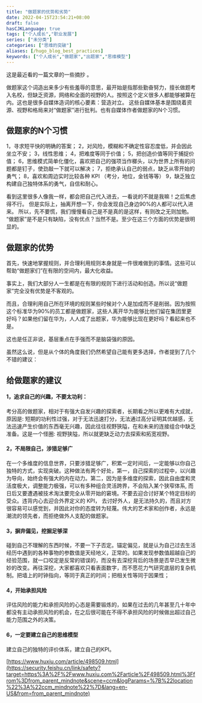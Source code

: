 ```yaml
---
title: "做题家的优势和劣势"
date: 2022-04-15T23:54:21+08:00
draft: false
hasCJKLanguage: true
tags: ["个人成长","职业发展"]
series: ["未分类"]
categories: ["思维的突破"]
aliases: [/hugo_blog_best_practices]
keywords: ["个人成长","做题家","出题家","思维模型"]
---
```


这是最近看的一篇文章的一些摘抄 。

<!-- more -->

做题家这个词造出来多少有些羞辱的意思，最开始是指那些勤奋努力，擅长做题考入名校，但缺乏资源，网络和全面的视野的人。按照这个定义很多人都能够被算在内。这也是很多自媒体造词的核心要素：营造对立。 这些自媒体基本是围绕着资源、视野和格局来对“做题家”进行批判。也有自媒体作者做题家的N个习惯。

## 做题家的N个习惯
 1，寻求短平快的明确的答案； 
 2，对风险，模糊和不确定性容忍度低，并会因此坐立不安； 
 3，线性思维； 
 4，把难度等同于价值； 
 5，把创造价值等同于捕捉价值； 
 6，思维模式简单化僵化，喜欢把自己的强项当作榔头，以为世界上所有的问题都是钉子，使劲敲一下就可以解决； 
 7，拒绝承认自己的弱点，缺乏从零开始的勇气； 
 8，喜欢和周边实时比较各种 KPI （考分，地位，金钱等等） 
 9，缺乏独立构建自己独特体系的勇气，自信和耐心。


看到这里很多人像我一样，都会把自己代入进去，一看说的不就是我嘛！之后焦虑得不行。 
但是实际上，抽离开想一下，你会发现自己身边90%的人都可以代入进来。
所以，先不要慌，我们慢慢看自己是不是真的是这样，有则改之无则加勉。 
“做题家”是不是只有缺陷，没有优点？当然不是。至少在这三个方面的优势是很明显的。 

## 做题家的优势
首先，快速地掌握规则，并合理利用规则本身就是一件很难做到的事情。这些可以帮助“做题家们”在有限的空间内，最大化收益。

事实上，我们大部分人一生都是在有限的规则下进行活动和创造。所以说“做题家”完全没有优势是不客观的。

而且，合理利用自己所在环境的规则某些时候对个人是加成而不是削弱。因为按照这个标准华为90%的员工都是做题家，这些人离开华为能够比他们留在集团里更好吗？如果他们留在华为，人人成了出题家，华为能够比现在更好吗？看起来也不是。

这也是任正非说，基层重点在手强而不是脑袋强的原因。

虽然这么说，但是从个体的角度我们仍然希望自己能有更多选择，作者提到了几个不错的建议：

## 给做题家的建议

#### 1，追求自己的兴趣，不要太功利：
考分高的做题家，相对于有强大自发兴趣的探索者，长期看之所以更难有大成就，原因是: 短期的功利性过强，对于无法迅速打分，无法通过高分证明其优越感，无法迅速产生价值的东西毫无兴趣，因此往往视野狭隘，在和未来的连接组合中缺乏准备。这是一个怪圈: 视野狭隘，所以就更缺乏动力去探索和拓宽视野。 

#### 2，不局限自己，涉猎足够广 
在一个多维度的信息世界，只要涉猎足够广，积累一定时间后，一定能够以你自己独特的方式，实现突破。这种做法有两个好处，第一，自己探索的过程中，以兴趣为导向，始终会有强大的内在动力。第二，因为是多维度的探索，因此自由度和灵活度极大，调整能力极强，可以有多种组合灵活跨界，不会陷入某个狭窄体系, 而日后又要遭遇被技术淘汰要完全从零开始的窘境。不要去迎合讨好某个特定目标的受众。违背内心去迎合外界定义的 KPI， 去讨好外人，是无法持久的，而且对方很容易可以感觉到，并因此对你的态度转为轻蔑。伟大的艺术家和创作者，永远是潮流的领先者，而拒绝做外人支配的做题家。

#### 3，摒弃偏见，挖掘足够深 
碰到自己不理解的东西时候，不要一下子否定。锚定偏见，就是认为自己过去生活经历中遇到的各种事物的参数值是天经地义，正常的。如果发现参数值超越自己的经验范围，就一口咬定是反常的错误的，而没有去深挖背后的场景是否早已发生微妙的改变。再往深挖，大家都喜欢只看表面数字，而不愿花力气研究底层的复杂机制。把墙上的时钟指向，等同于真正的时间；把相关性等同于因果性； 

#### 4，开始承担风险 
评估风险的能力和承担风险的心态是需要锻炼的，如果在过去的几年甚至几十年中都没有主动承担风险的机会，在之后很可能在不得不承担风险的时候做出超过自己能力范围之外的决策。 

#### 6，一定要建立自己的思维模型
建立自己的独特的评价体系，建立自己的KPI。

[https://www.huxiu.com/article/498509.html](https://security.feishu.cn/link/safety?target=https%3A%2F%2Fwww.huxiu.com%2Farticle%2F498509.html%3Ffrom%3Dfrom_parent_mindnote&scene=ccm&logParams=%7B%22location%22%3A%22ccm_mindnote%22%7D&lang=en-US&from=from_parent_mindnote)
